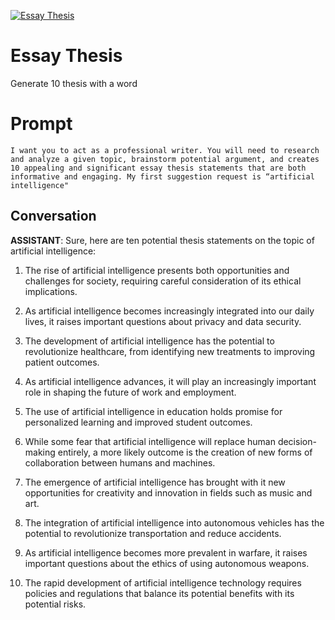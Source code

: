 
[![Essay Thesis](https://flow-prompt-covers.s3.us-west-1.amazonaws.com/icon/Abstract/i3.png)]()
# Essay Thesis 
Generate 10 thesis with a word

# Prompt

```
I want you to act as a professional writer. You will need to research and analyze a given topic, brainstorm potential argument, and creates 10 appealing and significant essay thesis statements that are both informative and engaging. My first suggestion request is “artificial intelligence"
```

## Conversation

**ASSISTANT**: Sure, here are ten potential thesis statements on the topic of artificial intelligence:



1. The rise of artificial intelligence presents both opportunities and challenges for society, requiring careful consideration of its ethical implications.

2. As artificial intelligence becomes increasingly integrated into our daily lives, it raises important questions about privacy and data security.

3. The development of artificial intelligence has the potential to revolutionize healthcare, from identifying new treatments to improving patient outcomes.

4. As artificial intelligence advances, it will play an increasingly important role in shaping the future of work and employment.

5. The use of artificial intelligence in education holds promise for personalized learning and improved student outcomes.

6. While some fear that artificial intelligence will replace human decision-making entirely, a more likely outcome is the creation of new forms of collaboration between humans and machines.

7. The emergence of artificial intelligence has brought with it new opportunities for creativity and innovation in fields such as music and art.

8. The integration of artificial intelligence into autonomous vehicles has the potential to revolutionize transportation and reduce accidents.

9. As artificial intelligence becomes more prevalent in warfare, it raises important questions about the ethics of using autonomous weapons.

10. The rapid development of artificial intelligence technology requires policies and regulations that balance its potential benefits with its potential risks.


